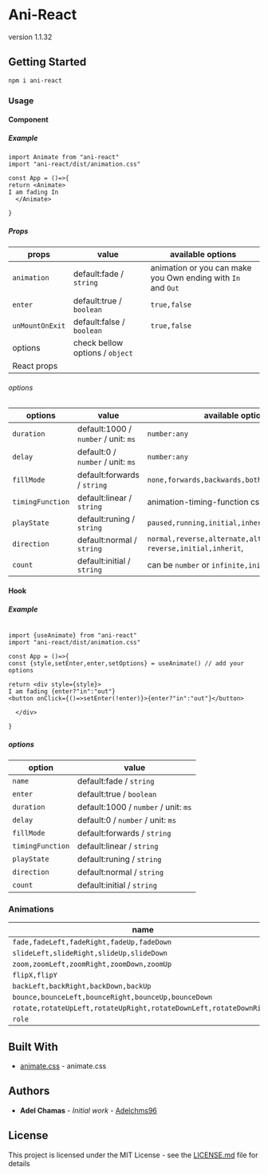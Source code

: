 # Ani-React

version 1.1.32

## Getting Started

```
npm i ani-react
```

### Usage

#### Component

##### Example

```
import Animate from "ani-react"
import "ani-react/dist/animation.css"

const App = ()=>{
return <Animate>
I am fading In
  </Animate>

}
```

##### Props

| props           | value                           | available options                                            |
| --------------- | ------------------------------- | ------------------------------------------------------------ |
| `animation`     | default:fade / `string`         | animation or you can make you Own ending with `In` and `Out` |
| `enter`         | default:true / `boolean`        | `true,false`                                                 |
| `unMountOnExit` | default:false / `boolean`       | `true,false`                                                 |
| options         | check bellow options / `object` |                                                              |
| React props     |                                 |                                                              |

###### options

| options          | value                                | available options                                             |
| ---------------- | ------------------------------------ | ------------------------------------------------------------- |
| `duration`       | default:1000 / `number` / unit: `ms` | `number:any`                                                  |
| `delay`          | default:0 / `number` / unit: `ms`    | `number:any`                                                  |
| `fillMode`       | default:forwards / `string`          | `none,forwards,backwards,both,initial,inherit`                |
| `timingFunction` | default:linear / `string`            | animation-timing-function css                                 |
| `playState`      | default:runing / `string`            | `paused,running,initial,inherit`                              |
| `direction`      | default:normal / `string`            | `normal,reverse,alternate,alternate-reverse,initial,inherit`, |
| `count`          | default:initial / `string`           | can be `number` or `infinite,initial,inherit`                 |

#### Hook

##### Example

```

import {useAnimate} from "ani-react"
import "ani-react/dist/animation.css"

const App = ()=>{
const {style,setEnter,enter,setOptions} = useAnimate() // add your options

return <div style={style}>
I am fading {enter?"in":"out"}
<button onClick={()=>setEnter(!enter)}>{enter?"in":"out"}</button>

  </div>

}
```

##### options

| option           | value                                |
| ---------------- | ------------------------------------ |
| `name`           | default:fade / `string`              |
| `enter`          | default:true / `boolean`             |
| `duration`       | default:1000 / `number` / unit: `ms` |
| `delay`          | default:0 / `number` / unit: `ms`    |
| `fillMode`       | default:forwards / `string`          |
| `timingFunction` | default:linear / `string`            |
| `playState`      | default:runing / `string`            |
| `direction`      | default:normal / `string`            |
| `count`          | default:initial / `string`           |

### Animations

| name                                                               |
| ------------------------------------------------------------------ |
| `fade,fadeLeft,fadeRight,fadeUp,fadeDown`                          |
| `slideLeft,slideRight,slideUp,slideDown`                           |
| `zoom,zoomLeft,zoomRight,zoomDown,zoomUp`                          |
| `flipX,flipY`                                                      |
| `backLeft,backRight,backDown,backUp`                               |
| `bounce,bounceLeft,bounceRight,bounceUp,bounceDown`                |
| `rotate,rotateUpLeft,rotateUpRight,rotateDownLeft,rotateDownRight` |
| `role`                                                             |

## Built With

- [animate.css](https://github.com/animate-css/animate.css) - animate.css

## Authors

- **Adel Chamas** - _Initial work_ - [Adelchms96](https://github.com/adelchms96/ani-react)

## License

This project is licensed under the MIT License - see the [LICENSE.md](LICENSE.md) file for details
